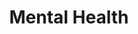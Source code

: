 ---
layout: content
data: language
title: Mental Health
isHome: true
link: https://figure.nz/search/?query=m%C4%81ori%20language&types=g&ref=mfnz
---
